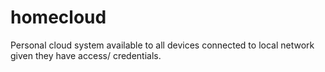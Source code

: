 # homecloud
Personal cloud system available to all devices connected to local network given they have access/ credentials.
